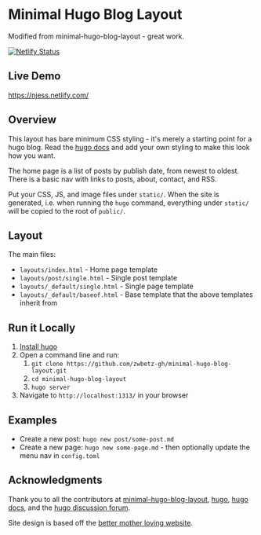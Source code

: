 # Minimal Hugo Blog Layout

Modified from minimal-hugo-blog-layout - great work.

[![Netlify Status](https://api.netlify.com/api/v1/badges/86628f35-ead8-4f4d-99ef-673e3ab08b6f/deploy-status)](https://app.netlify.com/sites/njess/deploys)

## Live Demo

<https://njess.netlify.com/>

## Overview

This layout has bare minimum CSS styling - it's merely a starting point for a hugo blog. Read the [hugo docs](https://gohugo.io/documentation/) and add your own styling to make this look how you want. 

The home page is a list of posts by publish date, from newest to oldest. There is a basic nav with links to posts, about, contact, and RSS. 

Put your CSS, JS, and image files under `static/`. When the site is generated, i.e. when running the `hugo` command, everything under `static/` will be copied to the root of `public/`. 

## Layout

The main files:

* `layouts/index.html` - Home page template
* `layouts/post/single.html` - Single post template
* `layouts/_default/single.html` - Single page template
* `layouts/_default/baseof.html` - Base template that the above templates inherit from

## Run it Locally

1. [Install hugo](https://gohugo.io/getting-started/installing/)
1. Open a command line and run:
    1. `git clone https://github.com/zwbetz-gh/minimal-hugo-blog-layout.git`
    1. `cd minimal-hugo-blog-layout`
    1. `hugo server`
1. Navigate to `http://localhost:1313/` in your browser

## Examples

* Create a new post: `hugo new post/some-post.md`
* Create a new page: `hugo new some-page.md` - then optionally update the menu nav in `config.toml`

## Acknowledgments

Thank you to all the contributors at [minimal-hugo-blog-layout](https://github.com/zwbetz-gh/minimal-hugo-blog-layout), [hugo](https://github.com/gohugoio/hugo/graphs/contributors), [hugo docs](https://github.com/gohugoio/hugoDocs/graphs/contributors), and the [hugo discussion forum](https://discourse.gohugo.io/).

Site design is based off the [better mother loving website](http://bettermotherfuckingwebsite.com/). 
